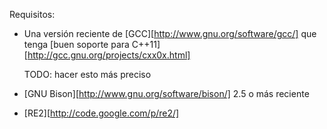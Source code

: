 Requisitos:

*   Una versión reciente de [GCC][http://www.gnu.org/software/gcc/] que tenga [buen soporte para C++11][http://gcc.gnu.org/projects/cxx0x.html]

    TODO: hacer esto más preciso

*   [GNU Bison][http://www.gnu.org/software/bison/] 2.5 o más reciente

*   [RE2][http://code.google.com/p/re2/]
